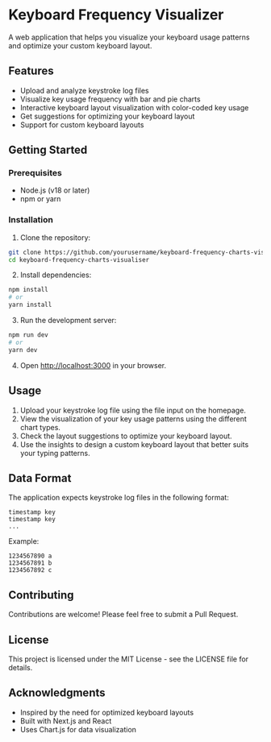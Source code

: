 # Keyboard Frequency Visualizer

A web application that helps you visualize your keyboard usage patterns and optimize your custom keyboard layout.

## Features

- Upload and analyze keystroke log files
- Visualize key usage frequency with bar and pie charts
- Interactive keyboard layout visualization with color-coded key usage
- Get suggestions for optimizing your keyboard layout
- Support for custom keyboard layouts

## Getting Started

### Prerequisites

- Node.js (v18 or later)
- npm or yarn

### Installation

1. Clone the repository:
```bash
git clone https://github.com/yourusername/keyboard-frequency-charts-visualiser.git
cd keyboard-frequency-charts-visualiser
```

2. Install dependencies:
```bash
npm install
# or
yarn install
```

3. Run the development server:
```bash
npm run dev
# or
yarn dev
```

4. Open [http://localhost:3000](http://localhost:3000) in your browser.

## Usage

1. Upload your keystroke log file using the file input on the homepage.
2. View the visualization of your key usage patterns using the different chart types.
3. Check the layout suggestions to optimize your keyboard layout.
4. Use the insights to design a custom keyboard layout that better suits your typing patterns.

## Data Format

The application expects keystroke log files in the following format:
```
timestamp key
timestamp key
...
```

Example:
```
1234567890 a
1234567891 b
1234567892 c
```

## Contributing

Contributions are welcome! Please feel free to submit a Pull Request.

## License

This project is licensed under the MIT License - see the LICENSE file for details.

## Acknowledgments

- Inspired by the need for optimized keyboard layouts
- Built with Next.js and React
- Uses Chart.js for data visualization
